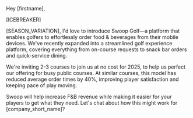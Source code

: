 Hey [firstname],

[ICEBREAKER]

[SEASON_VARIATION], I'd love to introduce Swoop Golf—a platform that enables golfers to effortlessly order food & beverages from their mobile devices. We've recently expanded into a streamlined golf experience platform, covering everything from on-course requests to snack bar orders and quick-service dining.

We're inviting 2-3 courses to join us at no cost for 2025, to help us perfect our offering for busy public courses. At similar courses, this model has reduced average order times by 40%, improving player satisfaction and keeping pace of play moving.

Swoop will help increase F&B revenue while making it easier for your players to get what they need. Let's chat about how this might work for [company_short_name]?